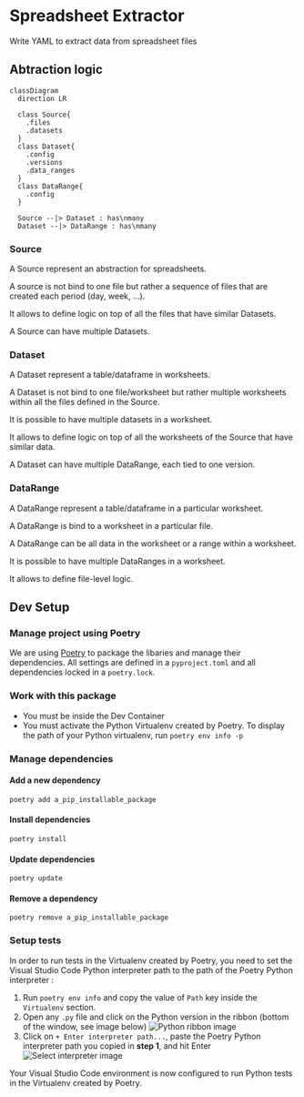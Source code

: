 # Spreadsheet Extractor

Write YAML to extract data from spreadsheet files

## Abtraction logic
```mermaid
classDiagram
  direction LR

  class Source{
    .files
    .datasets
  }
  class Dataset{
    .config
    .versions
    .data_ranges
  }
  class DataRange{
    .config
  }

  Source --|> Dataset : has\nmany
  Dataset --|> DataRange : has\nmany

```

### Source
A Source represent an abstraction for spreadsheets.
    
A source is not bind to one file but rather a sequence of files that are created each period (day, week, ...).

It allows to define logic on top of all the files that have similar Datasets.

A Source can have multiple Datasets.


### Dataset
A Dataset represent a table/dataframe in worksheets.

A Dataset is not bind to one file/worksheet but rather multiple worksheets within all the files defined in the Source.

It is possible to have multiple datasets in a worksheet.

It allows to define logic on top of all the worksheets of the Source that have similar data.

A Dataset can have multiple DataRange, each tied to one version.


### DataRange
A DataRange represent a table/dataframe in a particular worksheet.

A DataRange is bind to a worksheet in a particular file.

A DataRange can be all data in the worksheet or a range within a worksheet.

It is possible to have multiple DataRanges in a worksheet.

It allows to define file-level logic.



## Dev Setup

### Manage project using Poetry
We are using [Poetry](https://python-poetry.org/docs/) to package the libaries and manage their dependencies.
All settings are defined in a `pyproject.toml` and all dependencies locked in a `poetry.lock`.

### Work with this package
- You must be inside the Dev Container
- You must activate the Python Virtualenv created by Poetry. To display the path of your Python virtualenv, run `poetry env info -p`

### Manage dependencies

#### Add a new dependency
```
poetry add a_pip_installable_package
```
#### Install dependencies
```
poetry install
```
#### Update dependencies
```
poetry update
```
#### Remove a dependency
```
poetry remove a_pip_installable_package
```

### Setup tests

In order to run tests in the Virtualenv created by Poetry, you need to set the Visual Studio Code Python interpreter path to the path of the Poetry Python interpreter :

1. Run `poetry env info` and copy the value of `Path` key inside the `Virtualenv` section.
2. Open any `.py` file and click on the Python version in the ribbon (bottom of the window, see image below)
![Python ribbon image](https://img-blog.csdnimg.cn/20190416163401771.png)
3. Click on `+ Enter interpreter path...`, paste the Poetry Python interpreter path you copied in **step 1**, and hit Enter
![Select interpreter image](https://code.visualstudio.com/assets/docs/python/environments/interpreters-list.png)

Your Visual Studio Code environment is now configured to run Python tests in the Virtualenv created by Poetry.